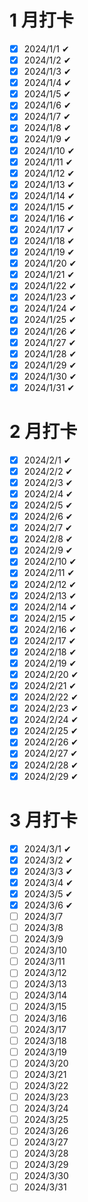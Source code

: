 # 1 月打卡

- [x] 2024/1/1 ✔
- [x] 2024/1/2 ✔
- [x] 2024/1/3 ✔
- [x] 2024/1/4 ✔
- [x] 2024/1/5 ✔
- [x] 2024/1/6 ✔
- [x] 2024/1/7 ✔
- [x] 2024/1/8 ✔
- [x] 2024/1/9 ✔
- [x] 2024/1/10 ✔
- [x] 2024/1/11 ✔
- [x] 2024/1/12 ✔
- [x] 2024/1/13 ✔
- [x] 2024/1/14 ✔
- [x] 2024/1/15 ✔
- [x] 2024/1/16 ✔
- [x] 2024/1/17 ✔
- [x] 2024/1/18 ✔
- [x] 2024/1/19 ✔
- [x] 2024/1/20 ✔
- [x] 2024/1/21 ✔
- [x] 2024/1/22 ✔
- [x] 2024/1/23 ✔
- [x] 2024/1/24 ✔
- [x] 2024/1/25 ✔
- [x] 2024/1/26 ✔
- [x] 2024/1/27 ✔
- [x] 2024/1/28 ✔
- [x] 2024/1/29 ✔
- [x] 2024/1/30 ✔
- [x] 2024/1/31 ✔

# 2 月打卡

- [x] 2024/2/1 ✔
- [x] 2024/2/2 ✔
- [x] 2024/2/3 ✔
- [x] 2024/2/4 ✔
- [x] 2024/2/5 ✔
- [x] 2024/2/6 ✔
- [x] 2024/2/7 ✔
- [x] 2024/2/8 ✔
- [x] 2024/2/9 ✔
- [x] 2024/2/10 ✔
- [x] 2024/2/11 ✔
- [x] 2024/2/12 ✔
- [x] 2024/2/13 ✔
- [x] 2024/2/14 ✔
- [x] 2024/2/15 ✔
- [x] 2024/2/16 ✔
- [x] 2024/2/17 ✔
- [x] 2024/2/18 ✔
- [x] 2024/2/19 ✔
- [x] 2024/2/20 ✔
- [x] 2024/2/21 ✔
- [x] 2024/2/22 ✔
- [x] 2024/2/23 ✔
- [x] 2024/2/24 ✔
- [x] 2024/2/25 ✔
- [x] 2024/2/26 ✔
- [x] 2024/2/27 ✔
- [x] 2024/2/28 ✔
- [x] 2024/2/29 ✔

# 3 月打卡

- [x] 2024/3/1 ✔
- [x] 2024/3/2 ✔
- [x] 2024/3/3 ✔
- [x] 2024/3/4 ✔
- [x] 2024/3/5 ✔
- [x] 2024/3/6 ✔
- [ ] 2024/3/7
- [ ] 2024/3/8
- [ ] 2024/3/9
- [ ] 2024/3/10
- [ ] 2024/3/11
- [ ] 2024/3/12
- [ ] 2024/3/13
- [ ] 2024/3/14
- [ ] 2024/3/15
- [ ] 2024/3/16
- [ ] 2024/3/17
- [ ] 2024/3/18
- [ ] 2024/3/19
- [ ] 2024/3/20
- [ ] 2024/3/21
- [ ] 2024/3/22
- [ ] 2024/3/23
- [ ] 2024/3/24
- [ ] 2024/3/25
- [ ] 2024/3/26
- [ ] 2024/3/27
- [ ] 2024/3/28
- [ ] 2024/3/29
- [ ] 2024/3/30
- [ ] 2024/3/31
